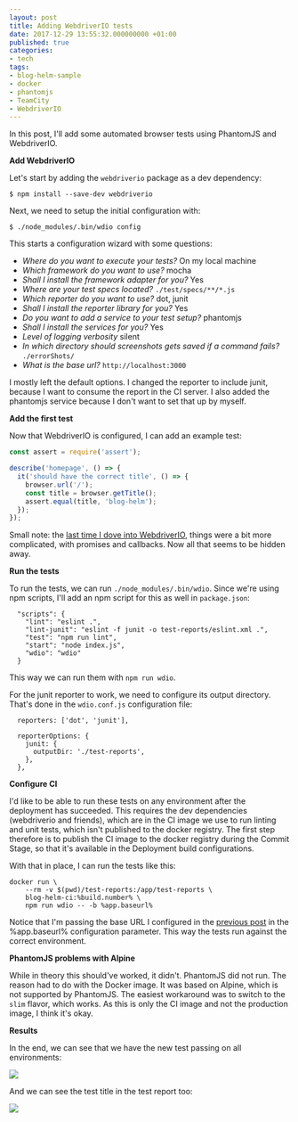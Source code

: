 ```yaml
---
layout: post
title: Adding WebdriverIO tests
date: 2017-12-29 13:55:32.000000000 +01:00
published: true
categories:
- tech
tags:
- blog-helm-sample
- docker
- phantomjs
- TeamCity
- WebdriverIO
---
```


In this post, I'll add some automated browser tests using PhantomJS and WebdriverIO.

<!--more-->

<strong>Add WebdriverIO</strong>

Let's start by adding the <code>webdriverio</code> package as a dev dependency:

```
$ npm install --save-dev webdriverio
```

Next, we need to setup the initial configuration with:

```
$ ./node_modules/.bin/wdio config
```

This starts a configuration wizard with some questions:
<ul>
<li><em>Where do you want to execute your tests?</em> On my local machine</li>
<li><em>Which framework do you want to use?</em> mocha</li>
<li><em>Shall I install the framework adapter for you?</em> Yes</li>
<li><em>Where are your test specs located?</em> <code>./test/specs/**/*.js</code></li>
<li><em>Which reporter do you want to use?</em> dot, junit</li>
<li><em>Shall I install the reporter library for you?</em> Yes</li>
<li><em>Do you want to add a service to your test setup?</em> phantomjs</li>
<li><em>Shall I install the services for you?</em> Yes</li>
<li><em>Level of logging verbosity</em> silent</li>
<li><em>In which directory should screenshots gets saved if a command fails?</em> <code>./errorShots/</code></li>
<li><em>What is the base url?</em> <code>http://localhost:3000</code></li>
</ul>

I mostly left the default options. I changed the reporter to include junit, because I want to consume the report in the CI server. I also added the phantomjs service because I don't want to set that up by myself.

<strong>Add the first test</strong>

Now that WebdriverIO is configured, I can add an example test:

```javascript
const assert = require('assert');

describe('homepage', () => {
  it('should have the correct title', () => {
    browser.url('/');
    const title = browser.getTitle();
    assert.equal(title, 'blog-helm');
  });
});
```

Small note: the <a href="{{ site.baseurl }}/2016/06/25/functional-testing-hello-world.html" target="_blank">last time I dove into WebdriverIO</a>, things were a bit more complicated, with promises and callbacks. Now all that seems to be hidden away.

<strong>Run the tests</strong>

To run the tests, we can run <code>./node_modules/.bin/wdio</code>. Since we're using npm scripts, I'll add an npm script for this as well in <code>package.json</code>:

```
  "scripts": {
    "lint": "eslint .",
    "lint-junit": "eslint -f junit -o test-reports/eslint.xml .",
    "test": "npm run lint",
    "start": "node index.js",
    "wdio": "wdio"
  }
```

This way we can run them with <code>npm run wdio</code>.

For the junit reporter to work, we need to configure its output directory. That's done in the <code>wdio.conf.js</code> configuration file:

```
  reporters: ['dot', 'junit'],

  reporterOptions: {
    junit: {
      outputDir: './test-reports',
    },
  },
```

<strong>Configure CI</strong>

I'd like to be able to run these tests on any environment after the deployment has succeeded. This requires the dev dependencies (webdriverio and friends), which are in the CI image we use to run linting and unit tests, which isn't published to the docker registry. The first step therefore is to publish the CI image to the docker registry during the Commit Stage, so that it's available in the Deployment build configurations.

With that in place, I can run the tests like this:

```
docker run \
    --rm -v $(pwd)/test-reports:/app/test-reports \
    blog-helm-ci:%build.number% \
    npm run wdio -- -b %app.baseurl%
```

Notice that I'm passing the base URL I configured in the <a href="{{ site.baseurl }}/2017/12/29/waiting-for-the-correct-version-after-deployment.html">previous post</a> in the %app.baseurl% configuration parameter. This way the tests run against the correct environment.

<strong>PhantomJS problems with Alpine</strong>

While in theory this should've worked, it didn't. PhantomJS did not run. The reason had to do with the Docker image. It was based on Alpine, which is not supported by PhantomJS. The easiest workaround was to switch to the <code>slim</code> flavor, which works. As this is only the CI image and not the production image, I think it's okay.

<strong>Results</strong>

In the end, we can see that we have the new test passing on all environments:

<img src="{{ site.baseurl }}/assets/2017/12/29/14_07_21-blog-helm-__-deploy-to-production-_-build-chains-e28094-teamcity.png" />

And we can see the test title in the test report too:

<img src="{{ site.baseurl }}/assets/2017/12/29/14_07_49-blog-helm-__-deploy-to-test-_-2-0-0-29-dec-17-13_05-_-tests-e28094-teamcity.png" />

